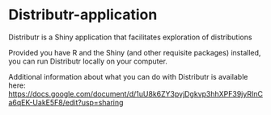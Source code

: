 # Distributr-application
Distributr is a Shiny application that facilitates exploration of distributions

Provided you have R and the Shiny (and other requisite packages) installed, you can run Distributr locally on your computer.

Additional information about what you can do with Distributr is available here: https://docs.google.com/document/d/1uU8k6ZY3pyjDgkvp3hhXPF39jyRInCa6qEK-UakE5F8/edit?usp=sharing
